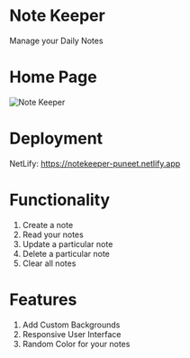 # Note Keeper 
Manage your Daily Notes

# Home Page
![Note Keeper](https://user-images.githubusercontent.com/55274410/139312244-05a481e7-25e1-46b9-be71-4e82fa04329a.png)

# Deployment
NetLify: https://notekeeper-puneet.netlify.app

# Functionality
1. Create a note
2. Read your notes
3. Update a particular note
4. Delete a particular note
5. Clear all notes

# Features
1. Add Custom Backgrounds
2. Responsive User Interface
3. Random Color for your notes
